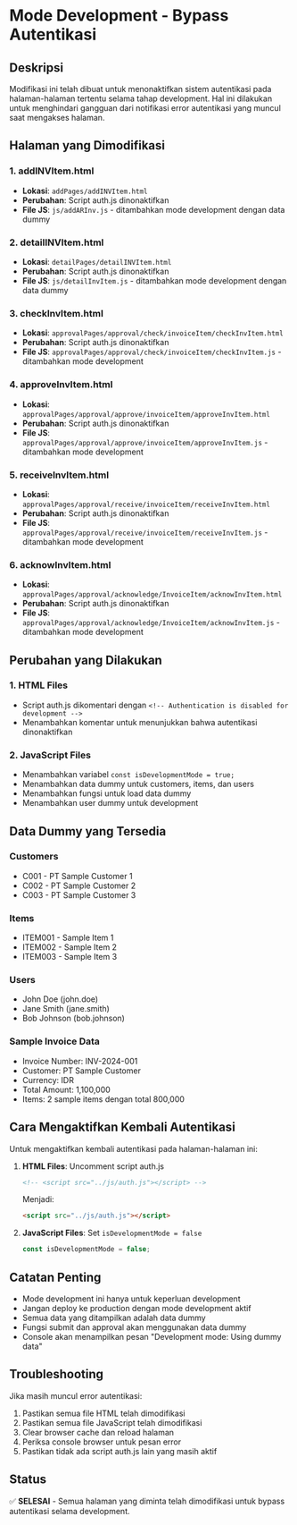 # Mode Development - Bypass Autentikasi

## Deskripsi
Modifikasi ini telah dibuat untuk menonaktifkan sistem autentikasi pada halaman-halaman tertentu selama tahap development. Hal ini dilakukan untuk menghindari gangguan dari notifikasi error autentikasi yang muncul saat mengakses halaman.

## Halaman yang Dimodifikasi

### 1. addINVItem.html
- **Lokasi**: `addPages/addINVItem.html`
- **Perubahan**: Script auth.js dinonaktifkan
- **File JS**: `js/addARInv.js` - ditambahkan mode development dengan data dummy

### 2. detailINVItem.html
- **Lokasi**: `detailPages/detailINVItem.html`
- **Perubahan**: Script auth.js dinonaktifkan
- **File JS**: `js/detailInvItem.js` - ditambahkan mode development dengan data dummy

### 3. checkInvItem.html
- **Lokasi**: `approvalPages/approval/check/invoiceItem/checkInvItem.html`
- **Perubahan**: Script auth.js dinonaktifkan
- **File JS**: `approvalPages/approval/check/invoiceItem/checkInvItem.js` - ditambahkan mode development

### 4. approveInvItem.html
- **Lokasi**: `approvalPages/approval/approve/invoiceItem/approveInvItem.html`
- **Perubahan**: Script auth.js dinonaktifkan
- **File JS**: `approvalPages/approval/approve/invoiceItem/approveInvItem.js` - ditambahkan mode development

### 5. receiveInvItem.html
- **Lokasi**: `approvalPages/approval/receive/invoiceItem/receiveInvItem.html`
- **Perubahan**: Script auth.js dinonaktifkan
- **File JS**: `approvalPages/approval/receive/invoiceItem/receiveInvItem.js` - ditambahkan mode development

### 6. acknowInvItem.html
- **Lokasi**: `approvalPages/approval/acknowledge/InvoiceItem/acknowInvItem.html`
- **Perubahan**: Script auth.js dinonaktifkan
- **File JS**: `approvalPages/approval/acknowledge/InvoiceItem/acknowInvItem.js` - ditambahkan mode development

## Perubahan yang Dilakukan

### 1. HTML Files
- Script auth.js dikomentari dengan `<!-- Authentication is disabled for development -->`
- Menambahkan komentar untuk menunjukkan bahwa autentikasi dinonaktifkan

### 2. JavaScript Files
- Menambahkan variabel `const isDevelopmentMode = true;`
- Menambahkan data dummy untuk customers, items, dan users
- Menambahkan fungsi untuk load data dummy
- Menambahkan user dummy untuk development

## Data Dummy yang Tersedia

### Customers
- C001 - PT Sample Customer 1
- C002 - PT Sample Customer 2
- C003 - PT Sample Customer 3

### Items
- ITEM001 - Sample Item 1
- ITEM002 - Sample Item 2
- ITEM003 - Sample Item 3

### Users
- John Doe (john.doe)
- Jane Smith (jane.smith)
- Bob Johnson (bob.johnson)

### Sample Invoice Data
- Invoice Number: INV-2024-001
- Customer: PT Sample Customer
- Currency: IDR
- Total Amount: 1,100,000
- Items: 2 sample items dengan total 800,000

## Cara Mengaktifkan Kembali Autentikasi

Untuk mengaktifkan kembali autentikasi pada halaman-halaman ini:

1. **HTML Files**: Uncomment script auth.js
   ```html
   <!-- <script src="../js/auth.js"></script> -->
   ```
   Menjadi:
   ```html
   <script src="../js/auth.js"></script>
   ```

2. **JavaScript Files**: Set `isDevelopmentMode = false`
   ```javascript
   const isDevelopmentMode = false;
   ```

## Catatan Penting

- Mode development ini hanya untuk keperluan development
- Jangan deploy ke production dengan mode development aktif
- Semua data yang ditampilkan adalah data dummy
- Fungsi submit dan approval akan menggunakan data dummy
- Console akan menampilkan pesan "Development mode: Using dummy data"

## Troubleshooting

Jika masih muncul error autentikasi:

1. Pastikan semua file HTML telah dimodifikasi
2. Pastikan semua file JavaScript telah dimodifikasi
3. Clear browser cache dan reload halaman
4. Periksa console browser untuk pesan error
5. Pastikan tidak ada script auth.js lain yang masih aktif

## Status

✅ **SELESAI** - Semua halaman yang diminta telah dimodifikasi untuk bypass autentikasi selama development. 
